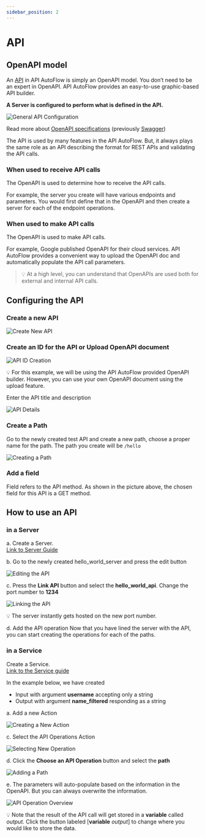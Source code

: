 ```yaml
---
sidebar_position: 2
---
```


# API

## OpenAPI model

An [API](./Index.md) in API AutoFlow is simply an OpenAPI model. You don’t need to be an expert in OpenAPI. API AutoFlow provides an easy-to-use graphic-based API builder.

**A Server is configured to perform what is defined in the API.**

<div class="myResponsiveImg">
    <img src="https://github.com/pulzze/autoflow-documentation/assets/85649767/4a3a9b1d-467b-4766-abeb-2ade00e4fbed" alt="General API Configuration"/>
</div>

Read more about [OpenAPI specifications](https://swagger.io/docs/specification/about/) (previously [Swagger](https://swagger.io/))

The API is used by many features in the API AutoFlow. But, it always plays the same role as an API describing the format for REST APIs and validating the API calls.

### **When used to receive API calls**

The OpenAPI is used to determine how to receive the API calls.

For example, the server you create will have various endpoints and parameters. You would first define that in the OpenAPI and then create a server for each of the endpoint operations.

### **When used to make API calls**

The OpenAPI is used to make API calls.

For example, Google published OpenAPI for their cloud services. API AutoFlow provides a convenient way to upload the OpenAPI doc and automatically populate the API call parameters.

> 💡 At a high level, you can understand that OpenAPIs are used both for external and internal API calls.

## Configuring the API

### Create a new API

<div class="myResponsiveImg">
    <img src="https://github.com/pulzze/autoflow-documentation/assets/85649767/074ef2ae-45c1-46b6-844d-ed9d422a084d" alt="Create New API"/>
</div>

### Create an ID for the API or Upload OpenAPI document

<div class="myResponsiveImg">
    <img src="https://github.com/pulzze/autoflow-documentation/assets/85649767/685c9656-9277-4c8a-8ec0-e1664e54fc71" alt="API ID Creation"/>
</div>

💡 For this example, we will be using the API AutoFlow provided OpenAPI builder. However, you can use your own OpenAPI document using the upload feature.

Enter the API title and description

<div class="myResponsiveImg">
    <img src="https://github.com/pulzze/autoflow-documentation/assets/85649767/782d1c7a-7f13-4497-a0cf-5c7b61c07bc2" alt="API Details"/>
</div>

### Create a Path

Go to the newly created test API and create a new path, choose a proper name for the path. The path you create will be `/hello`

<div class="myResponsiveImg">
    <img src="https://github.com/pulzze/autoflow-documentation/assets/85649767/af5164ea-835b-48c4-8b3f-90a7b687dd98" alt="Creating a Path"/>
</div>

### Add a field

Field refers to the API method. As shown in the picture above, the chosen field for this API is a GET method.

## How to use an API

### in a Server

a. Create a Server.  
[Link to Server Guide](../Server)

b. Go to the newly created hello_world_server and press the edit button

<div class="myResponsiveImg">
    <img src="https://github.com/pulzze/autoflow-documentation/assets/85649767/2f56606a-4dc4-486e-a048-3c74788e4eb6" alt="Editing the API"/>
</div>

c. Press the **Link API** button and select the **hello_world_api**.
Change the port number to **1234**

<div class="myResponsiveImg">
    <img src="https://github.com/pulzze/autoflow-documentation/assets/85649767/43a5f237-0ef5-4149-b64f-fd151822f3f6" alt="Linking the API"/>
</div>

💡 The server instantly gets hosted on the new port number.

d. Add the API operation
Now that you have lined the server with the API, you can start creating the operations for each of the paths.

### in a Service

Create a Service.  
[Link to the Service guide](../Service)

In the example below, we have created

- Input with argument **username** accepting only a string
- Output with argument **name_filtered** responding as a string

a. Add a new Action

<div class="myResponsiveImg">
    <img src="/apiautoflow/img/Guide/API/create_new_action.png" alt="Creating a New Action"/>
</div>

c. Select the API Operations Action

<div class="myResponsiveImg">
    <img src="/apiautoflow/img/Guide/API/select_new_operation.png" alt="Selecting New Operation"/>
</div>

d. Click the **Choose an API Operation** button and select the **path**

<div class="myResponsiveImg">
    <img src="/apiautoflow/img/Guide/API/add_path.png" alt="Adding a Path"/>
</div>

e. The parameters will auto-populate based on the information in the OpenAPI. But you can always overwrite the information.

<div class="myResponsiveImg">
    <img src="/apiautoflow/img/Guide/API/api_operation_overview.png" alt="API Operation Overview"/>
</div>

💡 Note that the result of the API call will get stored in a **variable** called *output.* Click the button labeled [**variable** *output*] to change where you would like to store the data.
